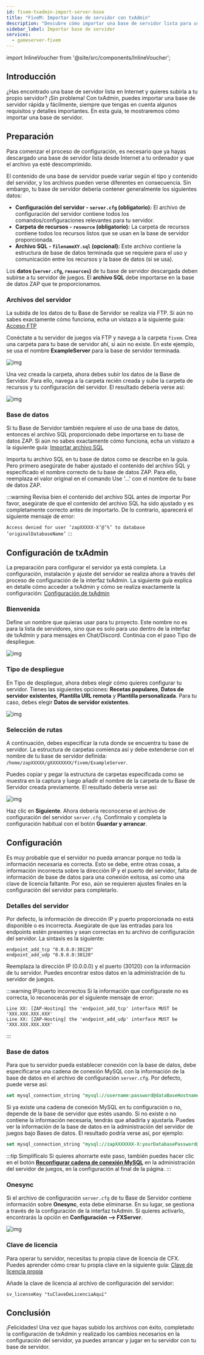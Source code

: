 ```yaml
---
id: fivem-txadmin-import-server-base
title: "FiveM: Importar base de servidor con txAdmin"
description: "Descubre cómo importar una base de servidor lista para usar a tu propio servidor con txAdmin para una configuración rápida e integración sin complicaciones → Aprende más ahora"
sidebar_label: Importar base de servidor
services:
  - gameserver-fivem
---
```


import InlineVoucher from '@site/src/components/InlineVoucher';


## Introducción

¿Has encontrado una base de servidor lista en Internet y quieres subirla a tu propio servidor? ¡Sin problema! Con txAdmin, puedes importar una base de servidor rápida y fácilmente, siempre que tengas en cuenta algunos requisitos y detalles importantes. En esta guía, te mostraremos cómo importar una base de servidor.



<InlineVoucher />

## Preparación

Para comenzar el proceso de configuración, es necesario que ya hayas descargado una base de servidor lista desde Internet a tu ordenador y que el archivo ya esté descomprimido.

El contenido de una base de servidor puede variar según el tipo y contenido del servidor, y los archivos pueden verse diferentes en consecuencia. Sin embargo, tu base de servidor debería contener generalmente los siguientes datos:

- **Configuración del servidor - `server.cfg` (obligatorio):** El archivo de configuración del servidor contiene todos los comandos/configuraciones relevantes para tu servidor.
- **Carpeta de recursos - `resource` (obligatorio):** La carpeta de recursos contiene todos los recursos listos que se usan en la base de servidor proporcionada.
- **Archivo SQL - `filenameXY.sql` (opcional):** Este archivo contiene la estructura de base de datos terminada que se requiere para el uso y comunicación entre los recursos y la base de datos (si se usa).

Los **datos (`server.cfg`, `resources`)** de tu base de servidor descargada deben subirse a tu servidor de juegos. El **archivo SQL** debe importarse en la base de datos ZAP que te proporcionamos.

### Archivos del servidor
La subida de los datos de tu Base de Servidor se realiza vía FTP. Si aún no sabes exactamente cómo funciona, echa un vistazo a la siguiente guía: [Acceso FTP](gameserver-ftpaccess.md)

Conéctate a tu servidor de juegos vía FTP y navega a la carpeta `fivem`. Crea una carpeta para tu base de servidor ahí, si aún no existe. En este ejemplo, se usa el nombre **ExampleServer** para la base de servidor terminada.

![img](https://screensaver01.zap-hosting.com/index.php/s/HzDrADKgK3rqfKm/download)



Una vez creada la carpeta, ahora debes subir los datos de la Base de Servidor. Para ello, navega a la carpeta recién creada y sube la carpeta de recursos y tu configuración del servidor. El resultado debería verse así:

![img](https://screensaver01.zap-hosting.com/index.php/s/xyAZyt8W5XcxGaF/preview)

 

### Base de datos

Si tu Base de Servidor también requiere el uso de una base de datos, entonces el archivo SQL proporcionado debe importarse en tu base de datos ZAP. Si aún no sabes exactamente cómo funciona, echa un vistazo a la siguiente guía: [Importar archivo SQL](fivem-sql-file-import.md)

Importa tu archivo SQL en tu base de datos como se describe en la guía. Pero primero asegúrate de haber ajustado el contenido del archivo SQL y especificado el nombre correcto de tu base de datos ZAP. Para ello, reemplaza el valor original en el comando Use '...' con el nombre de tu base de datos ZAP.

:::warning Revisa bien el contenido del archivo SQL antes de importar
Por favor, asegúrate de que el contenido del archivo SQL ha sido ajustado y es completamente correcto antes de importarlo. De lo contrario, aparecerá el siguiente mensaje de error:

`Access denied for user ‘zapXXXXX-X’@’%’ to database ’originalDatabaseName’`
:::



## Configuración de txAdmin

La preparación para configurar el servidor ya está completa. La configuración, instalación y ajuste del servidor se realiza ahora a través del proceso de configuración de la interfaz txAdmin. La siguiente guía explica en detalle cómo acceder a txAdmin y cómo se realiza exactamente la configuración: [Configuración de txAdmin](fivem-txadmin-setup.md)



### Bienvenida

Define un nombre que quieras usar para tu proyecto. Este nombre no es para la lista de servidores, sino que es solo para uso dentro de la interfaz de txAdmin y para mensajes en Chat/Discord. Continúa con el paso Tipo de despliegue.

![img](https://screensaver01.zap-hosting.com/index.php/s/FCmd5xQ89wSPHfe/preview)

### Tipo de despliegue

En Tipo de despliegue, ahora debes elegir cómo quieres configurar tu servidor. Tienes las siguientes opciones: **Recetas populares**, **Datos de servidor existentes**, **Plantilla URL remota** y **Plantilla personalizada**. Para tu caso, debes elegir **Datos de servidor existentes**.

![img](https://screensaver01.zap-hosting.com/index.php/s/oMSBwf6jmHMwtYn/preview)

### Selección de rutas

A continuación, debes especificar la ruta donde se encuentra tu base de servidor. La estructura de carpetas comienza así y debe extenderse con el nombre de tu base de servidor definida: `/home/zapXXXXX/gXXXXXXXX/fivem/ExampleServer`.

Puedes copiar y pegar la estructura de carpetas especificada como se muestra en la captura y luego añadir el nombre de la carpeta de tu Base de Servidor creada previamente. El resultado debería verse así:

![img](https://screensaver01.zap-hosting.com/index.php/s/eDPeDzSqfMbk7Tg/download)



Haz clic en **Siguiente**. Ahora debería reconocerse el archivo de configuración del servidor `server.cfg`. Confírmalo y completa la configuración habitual con el botón **Guardar y arrancar**.



## Configuración

Es muy probable que el servidor no pueda arrancar porque no toda la información necesaria es correcta. Esto se debe, entre otras cosas, a información incorrecta sobre la dirección IP y el puerto del servidor, falta de información de base de datos para una conexión exitosa, así como una clave de licencia faltante. Por eso, aún se requieren ajustes finales en la configuración del servidor para completarlo.

### Detalles del servidor

Por defecto, la información de dirección IP y puerto proporcionada no está disponible o es incorrecta. Asegúrate de que las entradas para los endpoints estén presentes y sean correctas en tu archivo de configuración del servidor. La sintaxis es la siguiente:

```
endpoint_add_tcp "0.0.0.0:30120"
endpoint_add_udp "0.0.0.0:30120"
```

Reemplaza la dirección IP (0.0.0.0) y el puerto (30120) con la información de tu servidor. Puedes encontrar estos datos en la administración de tu servidor de juegos.

:::warning IP/puerto incorrectos
Si la información que configuraste no es correcta, lo reconocerás por el siguiente mensaje de error:

```
Line XX: [ZAP-Hosting] the 'endpoint_add_tcp' interface MUST be 'XXX.XXX.XXX.XXX'
Line XX: [ZAP-Hosting] the 'endpoint_add_udp' interface MUST be 'XXX.XXX.XXX.XXX'
```
:::


### Base de datos

Para que tu servidor pueda establecer conexión con la base de datos, debe especificarse una cadena de conexión MySQL con la información de la base de datos en el archivo de configuración `server.cfg`. Por defecto, puede verse así:

```sql
set mysql_connection_string "mysql://username:password@dataBaseHostname/databaseName?charset=utf8mb4"
```

Si ya existe una cadena de conexión MySQL en tu configuración o no, depende de la base de servidor que estés usando. Si no existe o no contiene la información necesaria, tendrás que añadirla y ajustarla. Puedes ver la información de la base de datos en la administración del servidor de juegos bajo Bases de datos. El resultado podría verse así, por ejemplo:

```sql
set mysql_connection_string "mysql://zapXXXXXXX-X:yourDatabasePassword@mysql-mariadb-XX-XXX.zap-hosting.com/zapXXXXXX-X?charset=utf8mb4"
```

:::tip Simplifícalo
Si quieres ahorrarte este paso, también puedes hacer clic en el botón **[Reconfigurar cadena de conexión MySQL](https://screensaver01.zap-hosting.com/index.php/s/zZSmQex6ropFK3X/preview)** en la administración del servidor de juegos, en la configuración al final de la página.
:::


### Onesync

Si el archivo de configuración `server.cfg` de tu Base de Servidor contiene información sobre **Onesync**, esta debe eliminarse. En su lugar, se gestiona a través de la configuración de la interfaz txAdmin. Si quieres activarlo, encontrarás la opción en **Configuración ⟶ FXServer**.

![img](https://screensaver01.zap-hosting.com/index.php/s/Y4LKM8ZRn4ZSFzp/download)

### Clave de licencia

Para operar tu servidor, necesitas tu propia clave de licencia de CFX. Puedes aprender cómo crear tu propia clave en la siguiente guía: [Clave de licencia propia](fivem-licensekey.md)

Añade la clave de licencia al archivo de configuración del servidor:

```
sv_licenseKey "tuClaveDeLicenciaAquí"
```



## Conclusión

¡Felicidades! Una vez que hayas subido los archivos con éxito, completado la configuración de txAdmin y realizado los cambios necesarios en la configuración del servidor, ya puedes arrancar y jugar en tu servidor con tu base de servidor.

<InlineVoucher />